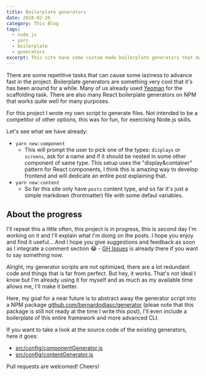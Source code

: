 ```yaml
---
title: Boilerplate generators
date: 2018-02-26
category: This Blog
tags:
  - node.js
  - yarn
  - boilerplate
  - generators
excerpt: This site have some custom made boilerplate generators that makes life easier.
---
```


There are some repetitive tasks that can cause some laziness to advance fast in the project. Boilerplate generators are something very cool that it's has been around for a while. Many of us already used [Yeoman](http://yeoman.io/) for the scaffolding task. There are also many React boilerplate generators on NPM that works quite well for many purposes.

For this project I wrote my own script to generate files. Not intended to be a competitor of other options, this was for fun, for exercising Node.js skills.

Let's see what we have already:

- `yarn new:component`
  - This will prompt the user to pick one of the types: `displays` or `screens`, ask for a name and if it should be nested in some other component of same type. This setup uses the "display&container" pattern for React components, I think this is amazing way to develop frontend and will dedicate an entire post explaining that.
- `yarn new:content`
  - So far this site only have `posts` content type, and so far it's just a simple markdown (frontmatter) file with some defaul variables.

## About the progress

I'll repeat this a little often, this project is in progress, this is second day I'm working on it and I'll explain what I'm doing on the posts. I hope you enjoy and find it useful... And I hope you give suggestions and feedback as soon as I integrate a comment section 😂 - [GH Issues](https://github.com/bernardodiasc/bernardodiasc.github.io/issues) is already there if you want to say something now.

Alright, my generator scripts are not optimized, there are a lot redundant code and things that is far from perfect. But hey, it works. That's not ideal I know but I'm already using it for myself and as much as my available time allows me, I'll make it better.

Here, my goal for a near future is to abstract away the generator script into a NPM package [github.com/bernardodiasc/generator](https://github.com/bernardodiasc/generator) (pleae note that this package is still not ready at the time I write this post), I'll even include a boilerplate of this entire framework and more advanced CLI.

If you want to take a look at the source code of the existing generators, here it goes:

- [src/config/componentGenerator.js](https://github.com/bernardodiasc/bernardodiasc.github.io/blob/develop/src/config/componentGenerator.js)
- [src/config/contentGenerator.js](https://github.com/bernardodiasc/bernardodiasc.github.io/blob/develop/src/config/contentGenerator.js)

Pull requests are welcomed! Cheers!
